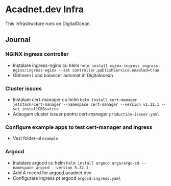 # Acadnet.dev Infra

This infrastructure runs on DigitalOcean.

## Journal

### NGINX ingress controller
* Instalare ingress-nginx cu helm
  `helm install nginx-ingress ingress-nginx/ingress-nginx --set controller.publishService.enabled=true`
* Obtinem Load balancer automat in Digitalocean

### Cluster issues
* Instalam cert-manager cu helm
  `helm install cert-manager jetstack/cert-manager --namespace cert-manager --version v1.11.1 --set installCRDs=true`
* Adaugam cluster issuer pentru cert-manager
  `production-issuer.yaml`

### Configure example apps to test cert-manager and ingress
* Vezi folder-ul `example`

### Argocd
* Instalare argocd cu helm
  `helm install argocd argo/argo-cd --namespace argocd --version 5.32.1`
* Add A record for argocd.acadnet.dev
* Configurare ingress pt argocd `argocd-ingress.yaml`
